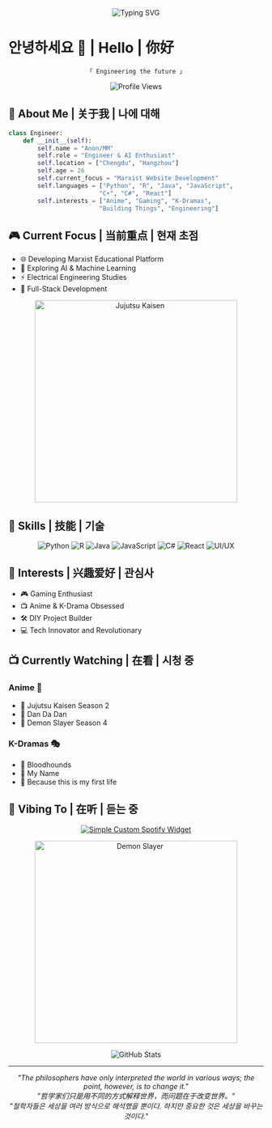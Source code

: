 <div align="center">

<img src="https://readme-typing-svg.herokuapp.com?font=Fira+Code&weight=600&size=30&pause=1000&color=FFD700&center=true&vCenter=true&width=535&lines=Hello%2C+welcome+to+my+page" alt="Typing SVG" />

</div>

# 안녕하세요 👋 | Hello | 你好

<div align="center">
  
```
「 Engineering the future 」
```

![Profile Views](https://komarev.com/ghpvc/?username=YOURUSERNAME&color=blueviolet)

</div>

## 🌌 About Me | 关于我 | 나에 대해

```python
class Engineer:
    def __init__(self):
        self.name = "Anon/MM"
        self.role = "Engineer & AI Enthusiast"
        self.location = ["Chengdu", "Hangzhou"]
        self.age = 26
        self.current_focus = "Marxist Website Development"
        self.languages = ["Python", "R", "Java", "JavaScript", 
                         "C+", "C#", "React"]
        self.interests = ["Anime", "Gaming", "K-Dramas", 
                         "Building Things", "Engineering"]
```

## 🎮 Current Focus | 当前重点 | 현재 초점

- 🌐 Developing Marxist Educational Platform
- 🤖 Exploring AI & Machine Learning
- ⚡ Electrical Engineering Studies
- 🔧 Full-Stack Development

<div align="center">
<img src="https://64.media.tumblr.com/a5f5f3bba7ff79e98a54eaeb754ef516/3a79b9d52ff67eae-5f/s1280x1920/2b4a69598fcd171e1f22ba9976113920113e31e6.gifv" width="400" alt="Jujutsu Kaisen"/>
</div>

## 💫 Skills | 技能 | 기술

<div align="center">

![Python](https://img.shields.io/badge/Python-14354C?style=for-the-badge&logo=python&logoColor=white)
![R](https://img.shields.io/badge/R-276DC3?style=for-the-badge&logo=r&logoColor=white)
![Java](https://img.shields.io/badge/Java-ED8B00?style=for-the-badge&logo=openjdk&logoColor=white)
![JavaScript](https://img.shields.io/badge/JavaScript-F7DF1E?style=for-the-badge&logo=javascript&logoColor=black)
![C#](https://img.shields.io/badge/C%23-239120?style=for-the-badge&logo=c-sharp&logoColor=white)
![React](https://img.shields.io/badge/React-20232A?style=for-the-badge&logo=react&logoColor=61DAFB)
![UI/UX](https://img.shields.io/badge/UI%2FUX-FF4088?style=for-the-badge&logo=figma&logoColor=white)

</div>

## 🌟 Interests | 兴趣爱好 | 관심사

- 🎮 Gaming Enthusiast
- 📺 Anime & K-Drama Obsessed
- 🛠️ DIY Project Builder
- 💻 Tech Innovator and Revolutionary

## 📺 Currently Watching | 在看 | 시청 중

### Anime 🍜
- 🌟 Jujutsu Kaisen Season 2
- 🌟 Dan Da Dan
- 🌟 Demon Slayer Season 4

### K-Dramas 🎭
- 🌟 Bloodhounds
- 🌟 My Name
- 🌟 Because this is my first life

## 🎵 Vibing To | 在听 | 듣는 중


<div align="center">

[![Simple Custom Spotify Widget](https://img.shields.io/badge/Currently%Listening-39naxI2F1PoGszYuQ0bUFp-1DB954?style=for-the-badge&logo=spotify&logoColor=white)](https://open.spotify.com/track/39naxI2F1PoGszYuQ0bUFp?si=ec1cce06deee4079)

<div align="center">

<img src="https://www.icegif.com/wp-content/uploads/tanjiro-kamado-icegif-2.gif" width="400" alt="Demon Slayer"/>

</div>

![GitHub Stats](https://github-readme-stats.vercel.app/api?username=YOURUSERNAME&show_icons=true&theme=tokyonight)

</div>

---

<div align="center">

*"The philosophers have only interpreted the world in various ways; the point, however, is to change it."*  
*"哲学家们只是用不同的方式解释世界，而问题在于改变世界。"*  
*"철학자들은 세상을 여러 방식으로 해석했을 뿐이다. 하지만 중요한 것은 세상을 바꾸는 것이다."*

</div>

